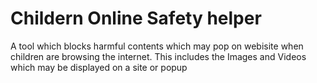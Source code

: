 # Childern Online Safety helper
A tool which blocks harmful contents which may pop on webisite when children are browsing the internet. This includes the Images and Videos which may be displayed on a site or popup
